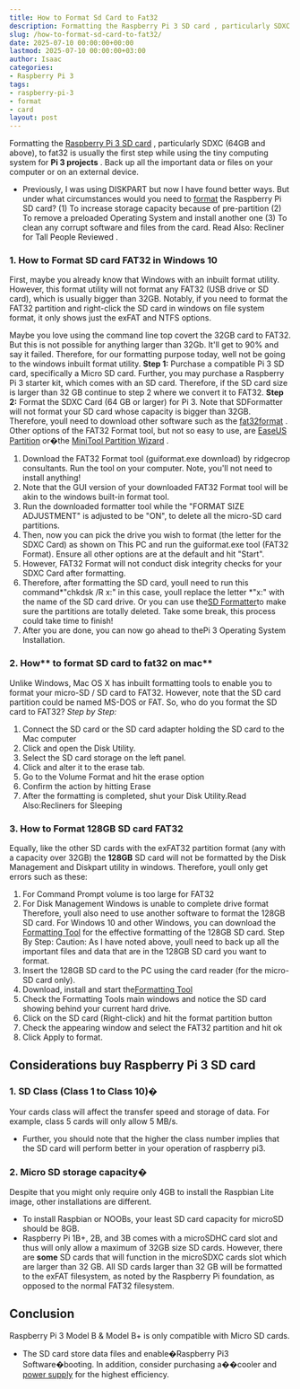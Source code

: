 ```yaml
---
title: How to Format Sd Card to Fat32
description: Formatting the Raspberry Pi 3 SD card , particularly SDXC 64GB and above, to fat32 is usually the first step while using the tiny computing system for Pi 3...
slug: /how-to-format-sd-card-to-fat32/
date: 2025-07-10 00:00:00+00:00
lastmod: 2025-07-10 00:00:00+03:00
author: Isaac
categories:
- Raspberry Pi 3
tags:
- raspberry-pi-3
- format
- card
layout: post
---
```

Formatting the
[Raspberry Pi 3 SD card](https://pestpolicy.com/best-sd-card-for-[raspberry-pi-3](https://pestpolicy.com/best-sd-card-for-raspberry-pi-3/)/)
, particularly SDXC (64GB and above), to fat32 is usually the first step while using the tiny computing system for
**Pi 3 projects**
. Back up all the important data or files on your computer or on an external device.
- Previously, I was using DISKPART but now I have found better ways. But under what circumstances would you need to [format](https://pestpolicy.com/format-sd-card-to-fat32/) the Raspberry Pi SD card?
(1) To increase storage capacity because of pre-partition (2) To remove a preloaded Operating System and install another one (3) To clean any corrupt software and files from the card.
Read Also:
Recliner for Tall People Reviewed
.
### 1. How to Format SD card FAT32 in Windows 10
First, maybe you already know that Windows with an inbuilt format utility. However, this format utility will not format any FAT32 (USB drive or SD card), which is usually bigger than 32GB.
Notably, if you need to format the FAT32 partition and right-click the SD card in windows on file system format, it only shows just the exFAT and NTFS options.

Maybe you love using the command line top covert the 32GB card to FAT32. But this is not possible for anything larger than 32Gb. It'll get to 90% and say it failed.
Therefore, for our formatting purpose today, well not be going to the windows inbuilt format utility.
**Step 1:**
Purchase a compatible Pi 3 SD card, specifically a Micro SD card.
Further, you may purchase a Raspberry Pi 3 starter kit, which comes with an SD card. Therefore, if the SD card size is larger than 32 GB continue to step 2 where we convert it to FAT32.
**Step 2:**
Format the SDXC Card (64 GB or larger) for Pi 3.
Note that SDFormatter will not format your SD card whose capacity is bigger than 32GB. Therefore, youll need to download other software such as the
[fat32format](http://www.ridgecrop.demon.co.uk/index.htm?guiformat.htm)
. Other options of the FAT32 Format tool, but not so easy to use, are
[EaseUS Partition](http://www.easeus.com/partition-manager/epm-free.html)
or�the
[MiniTool Partition Wizard](http://www.minitool.com/partition-manager/partition-wizard-home.html)
.
1. Download the FAT32 Format tool (guiformat.exe download) by ridgecrop consultants. Run the tool on your computer. Note, you'll not need to install anything!
2. Note that the GUI version of your downloaded FAT32 Format tool will be akin to the windows built-in format tool.
3. Run the downloaded formatter tool while the "FORMAT SIZE ADJUSTMENT" is adjusted to be "ON", to delete all the micro-SD card partitions.
4. Then, now you can pick the drive you wish to format (the letter for the SDXC Card) as shown on This PC and run the guiformat.exe tool (FAT32 Format). Ensure all other options are at the default and hit "Start".
5. However, FAT32 Format will not conduct disk integrity checks for your SDXC Card after formatting.
6. Therefore, after formatting the SD card, youll need to run this command*"chkdsk /R x:" in this case, youll replace the letter *"x:" with the name of the SD card drive. Or you can use the[SD Formatter](https://www.sdcard.org/downloads/formatter_4/)to make sure the partitions are totally deleted. Take some break, this process could take time to finish!
7. After you are done, you can now go ahead to thePi 3 Operating System Installation.
### **2. How**** to format SD card to fat32 on mac**
Unlike Windows, Mac OS X has inbuilt formatting tools to enable you to format your micro-SD / SD card to FAT32.
However, note that the SD card partition could be named MS-DOS or FAT.
So, who do you format the SD card to FAT32?
*Step by Step:*
1. Connect the SD card or the SD card adapter holding the SD card to the Mac computer
2. Click and open the Disk Utility.
3. Select the SD card storage on the left panel.
4. Click and alter it to the erase tab.
5. Go to the Volume Format and hit the erase option
6. Confirm the action by hitting Erase
7. After the formatting is completed, shut your Disk Utility.Read Also:Recliners for Sleeping
### 3. How to Format 128GB SD card FAT32
Equally, like the other SD cards with the exFAT32 partition format (any with a capacity over 32GB) the
**128GB**
SD card will not be formatted by the Disk Management and Diskpart utility in windows.
Therefore, youll only get errors such as these:
1. For Command Prompt  volume is too large for FAT32
2. For Disk Management  Windows is unable to complete drive format
Therefore, youll also need to use another software to format the 128GB SD card.
For Windows 10 and other Windows, you can download the
[Formatting Tool](http://www.ridgecrop.demon.co.uk/index.htm?guiformat.htm)
for the effective formatting of the 128GB SD card.
Step By Step:
Caution: As I have noted above, youll need to back up all the important files and data that are in the 128GB SD card you want to format.
1. Insert the 128GB SD card to the PC using the card reader (for the micro-SD card only).
2. Download, install and start the[Formatting Tool](http://www.ridgecrop.demon.co.uk/index.htm?guiformat.htm)
3. Check the Formatting Tools main windows and notice the SD card showing behind your current hard drive.
4. Click on the SD card (Right-click) and hit the format partition button
5. Check the appearing window and select the FAT32 partition and hit ok
6. Click Apply to format.
## Considerations buy Raspberry Pi 3 SD card
### **1. SD Class (Class 1 to Class 10)�**
Your cards class will affect the transfer speed and storage of data. For example, class 5 cards will only allow 5 MB/s.
- Further, you should note that the higher the class number implies that the SD card will perform better in your operation of raspberry pi3.
### **2. Micro SD storage capacity�**
Despite that you might only require only 4GB to install the Raspbian Lite image, other installations are different.
- To install Raspbian or NOOBs, your least SD card capacity for microSD should be 8GB.
- Raspberry Pi 1B+, 2B, and 3B comes with a microSDHC card slot and thus will only allow a maximum of 32GB size SD cards.
However, there are
**some**
SD cards that will function in the microSDXC cards slot which are larger than 32 GB. All SD cards larger than 32 GB will be formatted to the exFAT filesystem, as noted by the Raspberry Pi foundation, as opposed to the normal FAT32 filesystem.
## Conclusion
Raspberry Pi 3 Model B & Model B+ is only compatible with Micro SD cards.
- The SD card store data files and enable�Raspberry Pi3 Software�booting.
In addition, consider purchasing a��cooler and
[power supply](https://pestpolicy.com/best-power-supply-raspberry-pi-3/)
for the highest efficiency.